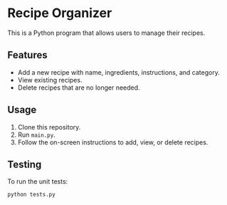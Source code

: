 # Recipe Organizer

This is a Python program that allows users to manage their recipes.

## Features

- Add a new recipe with name, ingredients, instructions, and category.
- View existing recipes.
- Delete recipes that are no longer needed.

## Usage

1. Clone this repository.
2. Run `main.py`.
3. Follow the on-screen instructions to add, view, or delete recipes.

## Testing

To run the unit tests:

```bash
python tests.py
